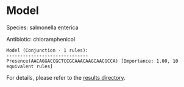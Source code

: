 
# Model

Species: salmonella enterica

Antibiotic: chloramphenicol

```
Model (Conjunction - 1 rules):
------------------------------
Presence(AACAGGACCGCTCCGCAAACAAGCAACGCCA) [Importance: 1.00, 10 equivalent rules]

```

For details, please refer to the [results directory](../../../../../results/scm_b/salmonella+enterica/chloramphenicol/repeat_5/).

